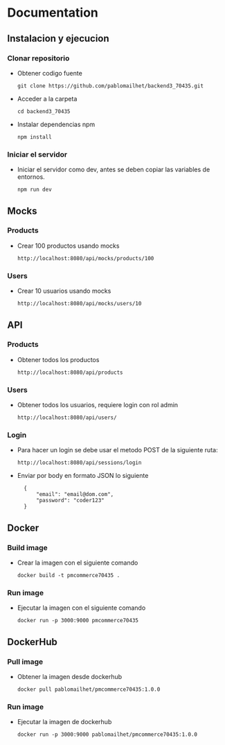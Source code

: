 # Documentation

## Instalacion y ejecucion

### Clonar repositorio

- Obtener codigo fuente
  ```
  git clone https://github.com/pablomailhet/backend3_70435.git
  ```

- Acceder a la carpeta
  ```
  cd backend3_70435
  ```

- Instalar dependencias npm
  ```
  npm install
  ```

### Iniciar el servidor

- Iniciar el servidor como dev, antes se deben copiar las variables de entornos.
  ```
  npm run dev
  ```

## Mocks

### Products

- Crear 100 productos usando mocks
  ```
  http://localhost:8080/api/mocks/products/100
  ```

### Users

- Crear 10 usuarios usando mocks
  ```
  http://localhost:8080/api/mocks/users/10
  ```

## API

### Products

- Obtener todos los productos
  ```
  http://localhost:8080/api/products
  ```

### Users

- Obtener todos los usuarios, requiere login con rol admin
  ```
  http://localhost:8080/api/users/
  ```

### Login

- Para hacer un login se debe usar el metodo POST de la siguiente ruta:
  ```
  http://localhost:8080/api/sessions/login
  ```
- Enviar por body en formato JSON lo siguiente
  ```
    {
    	"email": "email@dom.com",
    	"password": "coder123"
    }
  ```

## Docker

### Build image

- Crear la imagen con el siguiente comando
  ```
  docker build -t pmcommerce70435 .
  ```

### Run image

- Ejecutar la imagen con el siguiente comando
  ```
  docker run -p 3000:9000 pmcommerce70435
  ```

## DockerHub

### Pull image

- Obtener la imagen desde dockerhub
  ```
  docker pull pablomailhet/pmcommerce70435:1.0.0
  ```
### Run image

- Ejecutar la imagen de dockerhub
  ```
  docker run -p 3000:9000 pablomailhet/pmcommerce70435:1.0.0
  ```